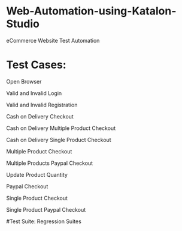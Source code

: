 # Web-Automation-using-Katalon-Studio

eCommerce Website Test Automation

# Test Cases:

Open Browser

Valid and Invalid Login

Valid and Invalid Registration

Cash on Delivery Checkout

Cash on Delivery Multiple Product Checkout

Cash on Delivery Single Product Checkout

Multiple Product Checkout

Multiple Products Paypal Checkout

Update Product Quantity

Paypal Checkout

Single Product Checkout

Single Product Paypal Checkout


#Test Suite:
Regression Suites

